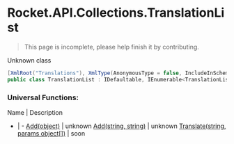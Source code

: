 # Rocket.API.Collections.TranslationList

> This page is incomplete, please help finish it by contributing.

Unknown class

```csharp
[XmlRoot("Translations"), XmlType(AnonymousType = false, IncludeInSchema = true, TypeName = "Translation"), Serializable]
public class TranslationList : IDefaultable, IEnumerable<TranslationListEntry>, IEnumerable
```

### Universal Functions:
Name | Description
- | -
[Add(object)](#) | unknown
[Add(string, string)](#) | unknown
[Translate(string, params object[])](#) | soon